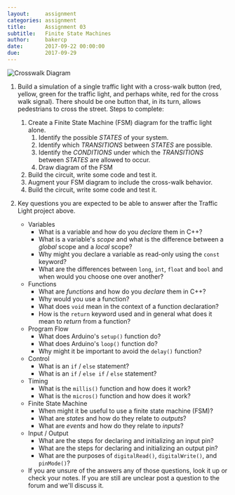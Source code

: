```yaml
---
layout:     assignment
categories: assignment
title:      Assignment 03
subtitle:   Finite State Machines
author:     bakercp
date:       2017-09-22 00:00:00
due:        2017-09-29
---
```


![Crosswalk Diagram](/ARTTECH-5010/images/crosswalk_diagram.png)

1. Build a simulation of a single traffic light with a cross-walk button (red, yellow, green for the traffic light, and perhaps white, red for the cross walk signal).  There should be one button that, in its turn, allows pedestrians to cross the street. Steps to complete:
    1. Create a Finite State Machine (FSM) diagram for the traffic light alone.
        1. Identify the possible _STATES_ of your system.
        2. Identify which _TRANSITIONS_ between _STATES_ are possible.
        3. Identify the _CONDITIONS_ under which the _TRANSITIONS_ between _STATES_ are allowed to occur.
        4. Draw diagram of the FSM
    2. Build the circuit, write some code and test it.
    3. Augment your FSM diagram to include the cross-walk behavior.
    4. Build the circuit, write some code and test it.

2. Key questions you are expected to be able to answer after the Traffic Light project above.
    - Variables
        - What is a variable and how do you _declare_ them in C++?
        - What is a variable's _scope_ and what is the difference between a _global_ scope and a _local_ scope?
        - Why might you declare a variable as read-only using the `const` keyword?
        - What are the differences between `long`, `int`, `float` and `bool` and when would you choose one over another?
    - Functions
        - What are _functions_ and how do you _declare_ them in C++?
        - Why would you use a function?
        - What does `void` mean in the context of a function declaration?
        - How is the `return` keyword used and in general what does it mean to _return_ from a function?
    - Program Flow
        - What does Arduino's `setup()` function do?
        - What does Arduino's `loop()` function do?
        - Why might it be important to avoid the `delay()` function?
    - Control
        - What is an `if` / `else` statement?
        - What is an `if` / `else if` / `else` statement?
    - Timing
        - What is the `millis()` function and how does it work?
        - What is the `micros()` function and how does it work?
    - Finite State Machine
        - When might it be useful to use a finite state machine (FSM)?
        - What are _states_ and how do they relate to _outputs_?
        - What are _events_ and how do they relate to _inputs_?
    - Input / Output
        - What are the steps for declaring and initializing an input pin?
        - What are the steps for declaring and initializing an output pin?
        - What are the purposes of `digitalRead()`, `digitalWrite()`, and `pinMode()`?
    - If you are unsure of the answers any of those questions, look it up or check your notes.  If you are still are unclear post a question to the forum and we'll discuss it.
